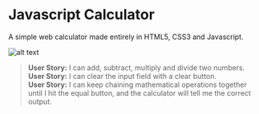 # Javascript Calculator

A simple web calculator made entirely in HTML5, CSS3 and Javascript.

![alt text](https://jeremyantonoff.com/img/work/calc.JPG "calculator")

>**User Story:** I can add, subtract, multiply and divide two numbers.<br>
>**User Story:** I can clear the input field with a clear button.<br>
>**User Story:** I can keep chaining mathematical operations together until I hit the equal button, and the calculator will tell me the correct output.<br>

